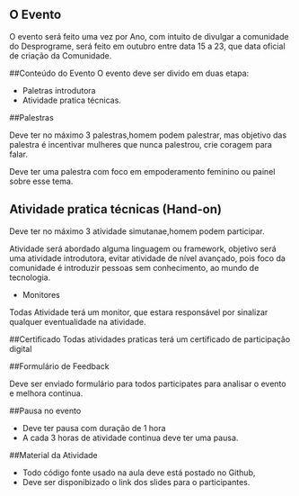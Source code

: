 ## O Evento

O evento será feito uma vez por Ano, com intuito de divulgar a comunidade do Desprograme, 
será feito em outubro entre data 15 a 23, que data oficial de criação da Comunidade.

##Conteúdo do Evento
O evento deve ser divido em duas etapa:
- Paletras introdutora 
- Atividade pratica técnicas. 

##Palestras 

Deve ter no máximo 3 palestras,homem podem palestrar, mas objetivo das palestra é incentivar mulheres que nunca palestrou, 
crie coragem para falar.

Deve ter uma palestra com foco em empoderamento feminino ou painel sobre esse tema. 

## Atividade pratica técnicas (Hand-on)

Deve ter no máximo 3 atividade simutanae,homem podem participar. 

Atividade será abordado alguma linguagem ou framework, objetivo será uma atividade introdutora, evitar atividade de nível
avançado, pois foco da comunidade é introduzir pessoas sem conhecimento, ao mundo de tecnologia. 

- Monitores

Todas Atividade terá um monitor, que estara responsável por sinalizar qualquer eventualidade na atividade.

##Certificado
Todas atividades praticas terá um certificado de participação digital

##Formulário de Feedback

Deve ser enviado formulário para todos participates para analisar o evento e melhora continua. 

##Pausa no evento

- Deve ter pausa com duração de 1 hora
- A cada 3 horas de atividade continua deve ter uma pausa. 

##Material da Atividade 
- Todo código fonte usado na aula deve está postado no Github,
- Deve ser disponibizado o link dos slides para o participantes.
